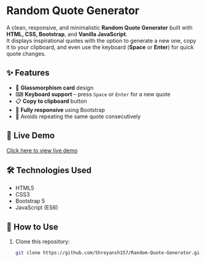 # Random Quote Generator

A clean, responsive, and minimalistic **Random Quote Generator** built with **HTML, CSS, Bootstrap**, and **Vanilla JavaScript**.  
It displays inspirational quotes with the option to generate a new one, copy it to your clipboard, and even use the keyboard (**Space** or **Enter**) for quick quote changes.

## ✨ Features
- 🎨 **Glassmorphism card** design
- ⌨ **Keyboard support** – press `Space` or `Enter` for a new quote
- 📋 **Copy to clipboard** button
- 📱 **Fully responsive** using Bootstrap
- 🔀 Avoids repeating the same quote consecutively

## 🚀 Live Demo
[Click here to view live demo](link)  

## 🛠 Technologies Used
- HTML5
- CSS3
- Bootstrap 5
- JavaScript (ES6)

## 📌 How to Use
1. Clone this repository:
   ```bash
   git clone https://github.com/Shreyansh157/Random-Quote-Generator.git
